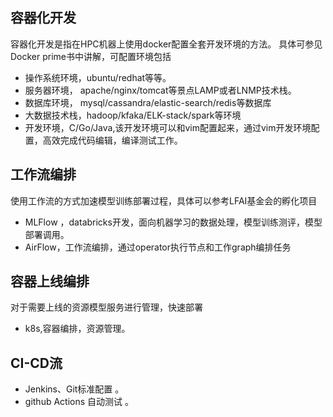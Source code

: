 ## 容器化开发  
容器化开发是指在HPC机器上使用docker配置全套开发环境的方法。
具体可参见Docker prime书中讲解，可配置环境包括   
* 操作系统环境，ubuntu/redhat等等。    
* 服务器环境， apache/nginx/tomcat等景点LAMP或者LNMP技术栈。    
* 数据库环境， mysql/cassandra/elastic-search/redis等数据库  
* 大数据技术栈，hadoop/kfaka/ELK-stack/spark等环境  
* 开发环境，C/Go/Java,该开发环境可以和vim配置起来，通过vim开发环境配置，高效完成代码编辑，编译测试工作。  

## 工作流编排  
使用工作流的方式加速模型训练部署过程，具体可以参考LFAI基金会的孵化项目  
* MLFlow ，databricks开发，面向机器学习的数据处理，模型训练测评，模型部署调用。  
* AirFlow，工作流编排，通过operator执行节点和工作graph编排任务  

## 容器上线编排  
对于需要上线的资源模型服务进行管理，快速部署   
* k8s,容器编排，资源管理。  

## CI-CD流  
* Jenkins、Git标准配置 。 
* github Actions 自动测试 。 
